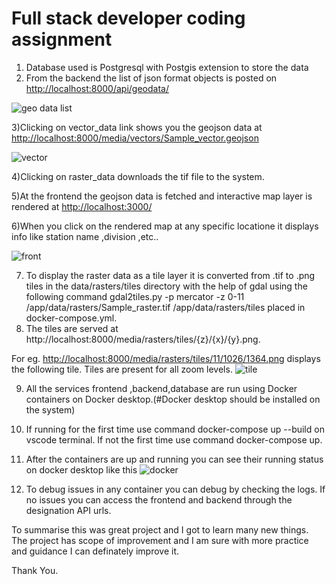 # Full stack developer coding assignment
1) Database used is Postgresql with Postgis extension to store the data
2) From the backend the list of json format objects is posted on <http://localhost:8000/api/geodata/>
   
  ![geo data list](https://github.com/user-attachments/assets/8774dd94-8445-4c2a-9458-cd2c777cab1a)
  
3)Clicking on vector_data link shows you the geojson data at <http://localhost:8000/media/vectors/Sample_vector.geojson>

![vector](https://github.com/user-attachments/assets/b6c23f1e-92c7-4f25-a270-aac494125b0a)

4)Clicking on raster_data downloads the tif file to the system.

5)At the frontend the geojson data is fetched and interactive map layer is rendered at <http://localhost:3000/>

6)When you click on the rendered map at any specific locatione it displays info like station name ,division ,etc..

![front](https://github.com/user-attachments/assets/13d16207-2a50-465f-9b3c-92772905ff31)

7) To display the raster data as a tile layer it is converted from .tif to .png tiles in the data/rasters/tiles directory with the help of gdal using the following command gdal2tiles.py -p mercator -z 0-11 /app/data/rasters/Sample_raster.tif /app/data/rasters/tiles placed in docker-compose.yml.
8) The tiles are served at http://localhost:8000/media/rasters/tiles/{z}/{x}/{y}.png.

For eg. <http://localhost:8000/media/rasters/tiles/11/1026/1364.png> displays the following tile. Tiles are present for all zoom levels.
![tile](https://github.com/user-attachments/assets/a8be1727-662f-490b-baac-a769280ffea3)

9) All the services frontend ,backend,database are run using Docker containers on Docker desktop.(#Docker desktop should be installed on the system)

10) If running for the first time use command docker-compose up --build on vscode terminal. If not the first time use command docker-compose up.

11) After the containers are up and running you can see their running status on docker desktop like this
 ![docker](https://github.com/user-attachments/assets/89526399-611e-4f9c-97ba-b7b888b12500)

12) To debug issues in any container you can debug by checking the logs. If no issues  you can access the frontend and backend through the designation API urls.

To summarise this was great project and I got to learn many new things. The project has scope of improvement and I am sure with more practice and guidance I can definately improve it. 

Thank You.


    

